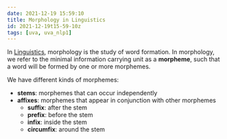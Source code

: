 ```yaml
---
date: 2021-12-19 15:59:10
title: Morphology in Linguistics
id: 2021-12-19t15-59-10z
tags: [uva, uva_nlp1]
---
```


In [Linguistics](./2021-12-20t10-50-39z.md), morphology is the study of word
formation. In morphology, we refer to the minimal information carrying unit as a
**morpheme**, such that a word will be formed by one or more morphemes.

We have different kinds of morphemes:

- **stems**: morphemes that can occur independently
- **affixes**: morphemes that appear in conjunction with other morphemes
  - **suffix**: after the stem
  - **prefix**: before the stem
  - **infix**: inside the stem
  - **circumfix**: around the stem
